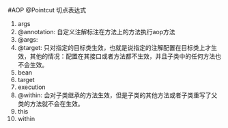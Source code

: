 #AOP
@Pointcut 切点表达式  
1. args  
2. @annotation: 自定义注解标注在方法上的方法执行aop方法
3. @args: 
4. @target: 只对指定的目标类生效，也就是说指定的注解配置在目标类上才生效，其他的情况：配置在其接口或者方法都不生效，并且子类中的任何方法也不会生效。
5. bean
6. target
7. execution
8. @within: 会对子类继承的方法生效，但是子类的其他方法或者子类重写了父类的方法就不会在生效。
9. this
10. within